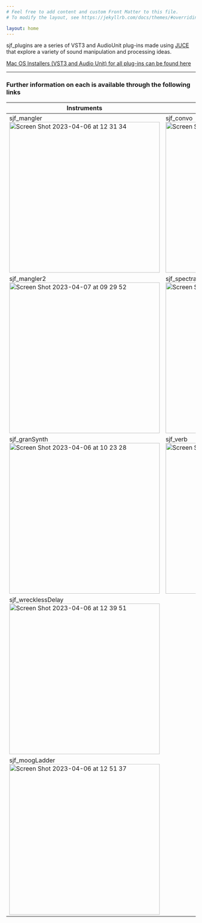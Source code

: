 ```yaml
---
# Feel free to add content and custom Front Matter to this file.
# To modify the layout, see https://jekyllrb.com/docs/themes/#overriding-theme-defaults

layout: home
---
```


sjf_plugins are a series of VST3 and AudioUnit plug-ins made using [JUCE](https://juce.com/) that explore a variety of sound manipulation and processing ideas. 

[Mac OS Installers (VST3 and Audio Unit) for all plug-ins can be found here](https://drive.google.com/drive/folders/1piEnl876RCiykb0to32ifza1FNUnVpKk?usp=sharing)

----------------------------------------------------------------------------------------------------------------------------------------
### Further information on each is available through the following links


Instruments               | Effects               
--------------------- | --------------------- 
sjf_mangler<br>[<img width="400" alt="Screen Shot 2023-04-06 at 12 31 34" src="https://user-images.githubusercontent.com/12850558/230364601-a87b34b5-8e3a-4db9-b677-1b04cfa8411b.png">](/plug-ins/sjf_mangler/)                 |  sjf_convo<br> [<img width="400" alt="Screen Shot 2023-04-28 at 09 44 11" src="https://user-images.githubusercontent.com/12850558/235100836-e2efa1fc-10b8-4c5a-b70d-19d92d01397e.png">](/plug-ins/sjf_convo/)          
sjf_mangler2<br>[<img width="400" alt="Screen Shot 2023-04-07 at 09 29 52" src="https://user-images.githubusercontent.com/12850558/230573405-45e877fa-a7f7-4dd2-87c6-d462deee9399.png">](/plug-ins/sjf_mangler2/) | sjf_spectralProcessor<br> [<img width="400" alt="Screen Shot 2023-04-06 at 13 46 20" src="https://user-images.githubusercontent.com/12850558/230382693-e42f22fa-82cd-414d-ad8a-54456e62c52c.png">](/plug-ins/sjf_spectralProcessor/) 
sjf_granSynth<br>[<img width="400" alt="Screen Shot 2023-04-06 at 10 23 28" src="https://user-images.githubusercontent.com/12850558/230367261-063c02da-9d4b-4e89-8d40-2b4df72ec534.png">](/plug-ins/sjf_granSynth/) | sjf_verb<br>[<img width="400" alt="Screen Shot 2023-04-06 at 12 38 30" src="https://user-images.githubusercontent.com/12850558/230365942-f94128f9-32ae-4d48-92de-47f7e8015ffc.png">](/plug-ins/sjf_verb/) 
| sjf_wrecklessDelay<br> [<img width="400" alt="Screen Shot 2023-04-06 at 12 39 51" src="https://user-images.githubusercontent.com/12850558/230366209-76841986-428c-4ed9-987a-16a6ea09bb3f.png">](/plug-ins/sjf_wrecklessDelay/) 
| sjf_moogLadder<br> [<img width="400" alt="Screen Shot 2023-04-06 at 12 51 37" src="https://user-images.githubusercontent.com/12850558/230369629-be0ecc8a-e1bd-495b-9b04-94d4cb9760fd.png">](/plug-ins/sjf_moogLadder/)     




